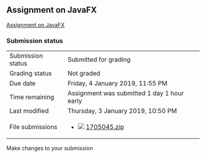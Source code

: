 <h2>Assignment on JavaFX</h2><a href="..%5Cfile%5CAssignment%20on%20JavaFX.pdf">Assignment on JavaFX</a><br />

<h3>Submission status</h3><table>
<tbody><tr>
<td>Submission status</td>
<td>Submitted for grading</td>
</tr>
<tr>
<td>Grading status</td>
<td>Not graded</td>
</tr>
<tr>
<td>Due date</td>
<td>Friday, 4 January 2019, 11:55 PM</td>
</tr>
<tr>
<td>Time remaining</td>
<td>Assignment was submitted 1 day 1 hour early</td>
</tr>
<tr>
<td>Last modified</td>
<td>Thursday, 3 January 2019, 10:50 PM</td>
</tr>
<tr>
<td>File submissions</td>
<td><ul><li><img src="..%5C..%5C..%5CJanuary%202018%5CCSE102%5CiGraphics%20Offline%20Submission%20Link%20Assignment%5Cfile%5Carchive.png" /> <a href="file%5C1705045.zip">1705045.zip</a> 
</li></ul>

</td>
</tr>

</tbody>
</table>



Make changes to your submission



